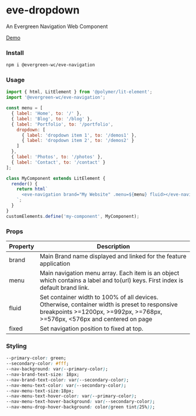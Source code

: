 # eve-dropdown

An Evergreen Navigation Web Component

[Demo](https://hutchgrant.github.io/evergreen-web-components/)

### Install

```bash
npm i @evergreen-wc/eve-navigation
```

### Usage

```js
import { html, LitElement } from '@polymer/lit-element';
import '@evergreen-wc/eve-navigation';

const menu = [
  { label: 'Home', to: '/' },
  { label: 'Blog', to: '/blog' },
  { label: 'Portfolio', to: '/portfolio',
    dropdown: [
      { label: 'dropdown item 1', to: '/demos1' },
      { label: 'dropdown item 2', to: '/demos2' }
    ]
  },
  { label: 'Photos', to: '/photos' },
  { label: 'Contact', to: '/contact' }
];

class MyComponent extends LitElement {
  render() {
    return html`
      <eve-navigation brand="My Website" .menu=${menu} fluid></eve-navigation>
    `;
  }
}
customElements.define('my-component', MyComponent);
```

### Props

| Property | Description |
| -------- | ----------- |
| brand    | Main Brand name displayed and linked for the feature application |
| menu     | Main navigation menu array. Each item is an object which contains a label and to(url) keys. First index is default brand link. |
| fluid   | Set container width to 100% of all devices. Otherwise, container width is preset to responsive breakpoints >=1200px, >=992px, >=768px, >=576px, <576px and centered on page |
| fixed   | Set navigation position to fixed at top. |

### Styling

```css
--primary-color: green;
--secondary-color: #fff;
--nav-background: var(--primary-color);
--nav-brand-text-size: 18px;
--nav-brand-text-color: var(--secondary-color);
--nav-menu-text-color: var(--secondary-color);
--nav-menu-text-size:18px;
--nav-menu-text-hover-color: var(--primary-color);
--nav-menu-text-hover-background: var(--secondary-color);
--nav-menu-drop-hover-background: color(green tint(25%));
```

